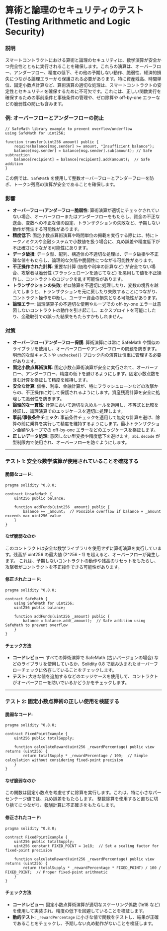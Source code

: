 # 算術と論理のセキュリティのテスト (Testing Arithmetic and Logic Security)

### **説明**

スマートコントラクトにおける算術と論理のセキュリティは、数学演算が安全かつ完全性とともに実行されることを確保します。これらの演算は、オーバーフロー、アンダーフロー、精度の低下、その他の予期しない動作、脆弱性、経済的損失につながる論理エラーから保護される必要があります。特に資産残高、時間単位、固定小数点計算など、算術演算の適切な処理は、スマートコントラクトの安定性とセキュリティを確保するために不可欠です。これには、正しい関数実行を確保するための事前条件と事後条件の管理や、ゼロ除算や off-by-one エラーなどの脆弱性の防止も含みます。

### **例: オーバーフローとアンダーフローの防止**

```solidity
// SafeMath library example to prevent overflow/underflow
using SafeMath for uint256;

function transfer(uint256 amount) public {
    require(balance[msg.sender] >= amount, "Insufficient balance");
    balance[msg.sender] = balance[msg.sender].sub(amount); // Safe subtraction
    balance[recipient] = balance[recipient].add(amount);  // Safe addition
}
```

この例では、`SafeMath` を使用して整数オーバーフローとアンダーフローを防ぎ、トークン残高の演算が安全であることを確保します。


### **影響**

- **オーバーフロー/アンダーフロー脆弱性**: 算術演算が適切にチェックされていない場合、オーバーフローまたはアンダーフローをもたらし、資金の不正な送金、変数への不正な値の設定、トランザクションの失敗など、予期しない動作が発生する可能性があります。
- **精度低下**: 固定小数点算術演算や時間単位の掲載を実行する際には、特にトークノミクスや金融システムで小数値を扱う場合に、丸め誤差や精度低下が不正確さにつながる可能性にあります。
- **データ破損**: データ型、配列、構造体の不適切な処理は、データ破損や不正確な値をもたらし、論理的な欠陥や脆弱性につながる可能性があります。
- **不正操作された計算**: 重要な計算 (価格や利率の計算など) が安全でない場合、攻撃者は脆弱性 (フラッシュローンを通じてなど) を悪用して値を不正操作し、コントラクトのロジックを乱す可能性があります。
- **トランザクションの失敗**: ゼロ除算を不適切に処理したり、変数の境界を越えてしまうと、トランザクションを元に戻したり失敗することにつながり、コントラクト操作を中断し、ユーザー資金の損失となる可能性があります。
- **論理エラー**: 論理演算子の不適切な使用やループでの off-by-one エラーは意図しないコントラクトの動作を引き起こし、エクスプロイトを可能にしたり、金融取引での誤った結果をもたらすかもしれません。

### **対策**

- **オーバーフロー/アンダーフロー保護**: 算術演算には常に SafeMath や類似のライブラリを使用し、オーバーフローやアンダーフローの問題を防ぎます。明示的な型キャストや `unchecked{}` ブロック内の演算は慎重に管理する必要があります。
- **固定小数点算術演算**: 固定小数点算術演算が安全に実行されて、オーバーフロー、アンダーフロー、精度の低下を避けるようにします。固定小数点数を含む計算を検証して精度を維持します。
- **安全な計算**: 価格、利率、金融計算が、特にフラッシュローンなどの攻撃からの、不正操作に対して保護されるようにします。資産残高計算を安全に処理して脆弱性を防ぎます。
- **論理的な一貫性**: 計算において適切な丸めルールを適用し、不等式と比較を検証し、論理演算でのエッジケースを適切に処理します。
- **事前/事後条件チェック**: 事前条件チェックを適用して無効な計算を避け、除算の前に乗算を実行して精度を維持するようにします。最小トランザクション金額やループでの off-by-one エラーなどのエッジケースを検証します。
- **正しいデータ処理**: 意図しない型変換や精度低下を避けます。`abi.decode` が型制限内で使用され、オーバーフローを防ぐようにします。

---


### **テスト 1: 安全な数学演算が使用されていることを確認する**

#### 脆弱なコード:

```solidity
pragma solidity ^0.8.0;

contract UnsafeMath {
    uint256 public balance;

    function addFunds(uint256 _amount) public {
        balance += _amount;  // Possible overflow if balance + _amount exceeds max uint256 value
    }
}
```
#### **なぜ脆弱なのか**
このコントラクトは安全な数学ライブラリを使用せずに算術演算を実行しています。残高が uint256 の最大値 (2^256 - 1) を超えると、オーバーフローが発生します。
これは、予期しないコントラクトの動作や残高のリセットをもたらし、攻撃者がコントラクトを不正操作できる可能性があります。

#### 修正されたコード:

```solidity
pragma solidity ^0.8.0;

contract SafeMath {
    using SafeMath for uint256;
    uint256 public balance;

    function addFunds(uint256 _amount) public {
        balance = balance.add(_amount);  // Safe addition using SafeMath to prevent overflow
    }
}
```

#### **チェック方法**
- **コードレビュー:** すべての算術演算で SafeMath (古いバージョンの場合) などのライブラリを使用しているか、Solidity 0.8 で組み込まれたオーバーフローチェックに依存していることをチェックします。
- **テスト:** 大きな値を追加するなどのエッジケースを使用して、コントラクトがオーバーフローを防いでいるかどうかをチェックします。

---

### **テスト 2: 固定小数点算術の正しい使用を検証する**


#### 脆弱なコード:

```solidity
pragma solidity ^0.8.0;

contract FixedPointExample {
    uint256 public totalSupply;

    function calculateReward(uint256 _rewardPercentage) public view returns (uint256) {
        return totalSupply * _rewardPercentage / 100;  // Simple calculation without considering fixed-point precision
    }
}
```


#### **なぜ脆弱なのか**
この関数は固定小数点を考慮せずに除算を実行します。これは、特に小さなパーセンテージ値では、丸め誤差をもたらします。
整数除算を使用すると直ちに切り捨てにつながり、報酬計算に不正確さをもたらします。

#### 修正されたコード:

```solidity
pragma solidity ^0.8.0;

contract FixedPointExample {
    uint256 public totalSupply;
    uint256 constant FIXED_POINT = 1e18;  // Set a scaling factor for fixed-point precision

    function calculateReward(uint256 _rewardPercentage) public view returns (uint256) {
        return (totalSupply * _rewardPercentage * FIXED_POINT) / 100 / FIXED_POINT;  // Proper fixed-point arithmetic
    }
}

```

#### **チェック方法**
- **コードレビュー:** 固定小数点算術演算が適切なスケーリング係数 (1e18 など) を使用して実装され、精度の低下を回避していることを検証します。
- **動的テスト:** `_rewardPercentage` に小さな値で関数をテストし、結果が正確であることをチェックし、予期しない丸め動作がないことを検証します。
